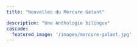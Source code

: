 ```yaml
---
title: "Nouvelles du Mercure Galant"

description: "Une Anthologie bilingue"
cascade:
  featured_image: '/images/mercure-galant.jpg'
---
```

